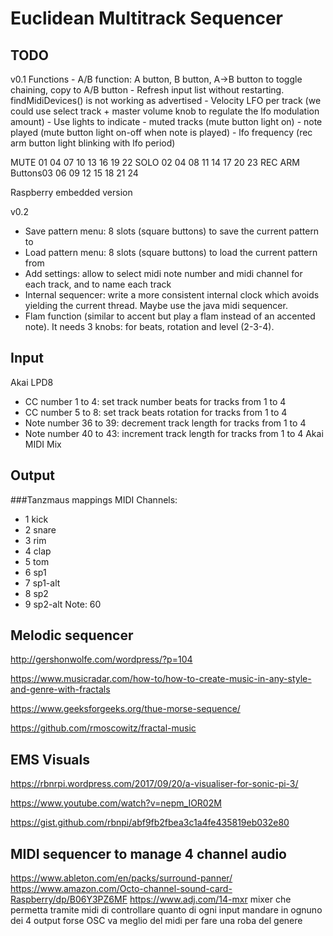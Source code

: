 # Euclidean Multitrack Sequencer

## TODO
v0.1
Functions
	- A/B function: A button, B button, A->B button to toggle chaining, copy to A/B button
	- Refresh input list without restarting. findMidiDevices() is not working as advertised
	- Velocity LFO per track (we could use select track + master volume knob to regulate the lfo modulation amount)
	- Use lights to indicate 
		- muted tracks (mute button light on)
		- note played (mute button light on-off when note is played)
		- lfo frequency (rec arm button light blinking with lfo period)

MUTE 01  04  07  10  13  16  19  22
SOLO 02  04  08  11  14  17  20  23
REC ARM Buttons03  06  09  12  15  18  21  24

Raspberry embedded version

v0.2
- Save pattern menu: 8 slots (square buttons) to save the current pattern to
- Load pattern menu: 8 slots (square buttons) to load the current pattern from
- Add settings: allow to select midi note number and midi channel for each track, and to name each track
- Internal sequencer: write a more consistent internal clock which avoids yielding the current thread. Maybe use the java midi sequencer.
- Flam function (similar to accent but play a flam instead of an accented note). It needs 3 knobs: for beats, rotation and level (2-3-4).

## Input
Akai LPD8
- CC number 1 to 4: set track number beats for tracks from 1 to 4
- CC number 5 to 8: set track beats rotation for tracks from 1 to 4
- Note number 36 to 39: decrement track length for tracks from 1 to 4
- Note number 40 to 43: increment track length for tracks from 1 to 4
Akai MIDI Mix

## Output
###Tanzmaus mappings
MIDI Channels:
- 1 kick
- 2 snare
- 3 rim
- 4 clap
- 5 tom
- 6 sp1
- 7 sp1-alt
- 8 sp2
- 9 sp2-alt
Note: 60

## Melodic sequencer

http://gershonwolfe.com/wordpress/?p=104

https://www.musicradar.com/how-to/how-to-create-music-in-any-style-and-genre-with-fractals

https://www.geeksforgeeks.org/thue-morse-sequence/

https://github.com/rmoscowitz/fractal-music

## EMS Visuals

https://rbnrpi.wordpress.com/2017/09/20/a-visualiser-for-sonic-pi-3/

https://www.youtube.com/watch?v=nepm_IOR02M

https://gist.github.com/rbnpi/abf9fb2fbea3c1a4fe435819eb032e80

## MIDI sequencer to manage 4 channel audio
https://www.ableton.com/en/packs/surround-panner/
https://www.amazon.com/Octo-channel-sound-card-Raspberry/dp/B06Y3PZ6MF
https://www.adj.com/14-mxr
mixer che permetta tramite midi di controllare quanto di ogni input mandare in ognuno dei 4 output 
forse OSC va meglio del midi per fare una roba del genere
